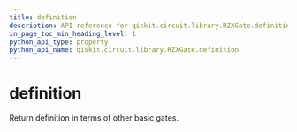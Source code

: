 ```yaml
---
title: definition
description: API reference for qiskit.circuit.library.RZXGate.definition
in_page_toc_min_heading_level: 1
python_api_type: property
python_api_name: qiskit.circuit.library.RZXGate.definition
---
```


# definition

Return definition in terms of other basic gates.


